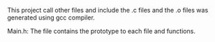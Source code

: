 This project call other files and include the .c files and the .o files was generated using gcc compiler.

Main.h: The file contains the prototype to each file and functions.
